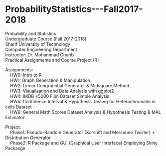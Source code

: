 # ProbabilityStatistics---Fall2017-2018
Probability and Statistics <br />
Undergraduate Course (Fall 2017-2018) <br />
Sharif University of Technology <br />
Computer Engineering Department <br />
Instructor: Dr. Mohammad Gharib <br />
Practical Assignments and Course Project (R) <br />


Assignments: <br /> 
    HW0: Intro to R <br />
    HW1: Graph Generation & Manipulation <br />
    HW2: Linear Congruential Generator & Midsquare Method <br />
    HW3: Visualization and Data Analysis with ggplot2 <br />
    HW4: IMDB +5000 Film Dataset Simple Analysis <br />
    HW5: Confidence Interval & Hypothesis Testing for Heterochromatin in cells Dataset<br />
    HW6: General Math Scores Dataset Analysis & Hypothesis Testing & MAL Estimator<br />

Project: <br />
    Phase1: Pseudo-Random Generator (Xorshift and Mersenne Twister) + Distribution Generator <br />
    Phase2: R Package and GUI (Graphical User Interface) Employing Shiny Packasge